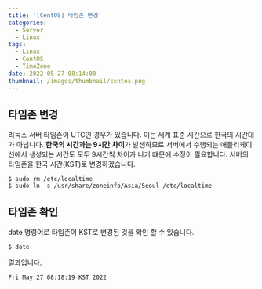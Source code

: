 ```yaml
---
title: '[CentOS] 타임존 변경'
categories:
  - Server
  - Linux
tags:
  - Linux
  - CentOS
  - TimeZone
date: 2022-05-27 08:14:00
thumbnail: /images/thumbnail/centos.png
---
```


## 타임존 변경

리눅스 서버 타임존이 UTC인 경우가 있습니다. 이는 세계 표준 시간으로 한국의 시간대가 아닙니다. **한국의 시간과는 9시간 차이**가 발생하므로 서버에서 수행되는 애플리케이션에서 생성되는 시간도 모두 9시간씩 차이가 나기 떄문에 수정이 필요합니다. 서버의 타임존을 한국 시간(KST)로 변경하겠습니다.

```shell
$ sudo rm /etc/localtime
$ sudo ln -s /usr/share/zoneinfo/Asia/Seoul /etc/localtime
```

## 타임존 확인

date 명령어로 타임존이 KST로 변경된 것을 확인 할 수 있습니다.

```shell
$ date
```

결과입니다.

```shell
Fri May 27 08:18:19 KST 2022
```

